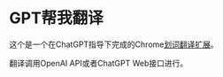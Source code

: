 # GPT帮我翻译

这个是一个在ChatGPT指导下完成的Chrome[划词翻译扩展](https://chrome.google.com/webstore/detail/gpt%E5%B8%AE%E6%88%91%E7%BF%BB%E8%AF%91/lgnnhbndodopfbfhhdilnbefikmeppck)。

翻译调用OpenAI API或者ChatGPT Web接口进行。

